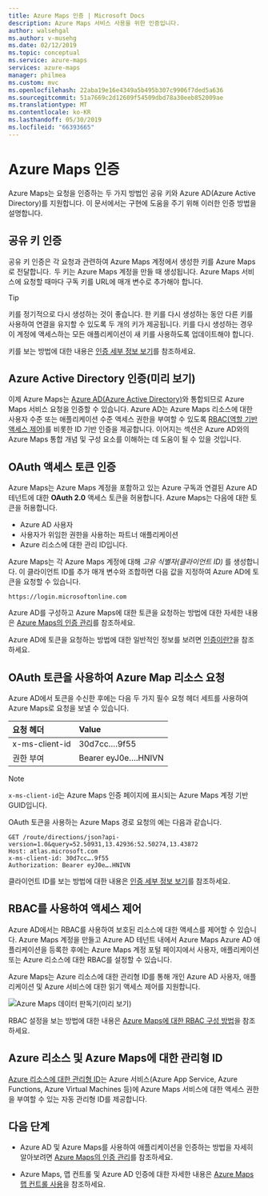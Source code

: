 ```yaml
---
title: Azure Maps 인증 | Microsoft Docs
description: Azure Maps 서비스 사용을 위한 인증입니다.
author: walsehgal
ms.author: v-musehg
ms.date: 02/12/2019
ms.topic: conceptual
ms.service: azure-maps
services: azure-maps
manager: philmea
ms.custom: mvc
ms.openlocfilehash: 22aba19e16e4349a5b495b307c9906f7ded5a636
ms.sourcegitcommit: 51a7669c2d12609f54509dbd78a30eeb852009ae
ms.translationtype: MT
ms.contentlocale: ko-KR
ms.lasthandoff: 05/30/2019
ms.locfileid: "66393665"
---
```

# <a name="authentication-with-azure-maps"></a>Azure Maps 인증

Azure Maps는 요청을 인증하는 두 가지 방법인 공유 키와 Azure AD(Azure Active Directory)를 지원합니다. 이 문서에서는 구현에 도움을 주기 위해 이러한 인증 방법을 설명합니다.

## <a name="shared-key-authentication"></a>공유 키 인증

공유 키 인증은 각 요청과 관련하여 Azure Maps 계정에서 생성한 키를 Azure Maps로 전달합니다.  두 키는 Azure Maps 계정을 만들 때 생성됩니다. Azure Maps 서비스에 요청할 때마다 구독 키를 URL에 매개 변수로 추가해야 합니다.

> [!Tip]
> 키를 정기적으로 다시 생성하는 것이 좋습니다. 한 키를 다시 생성하는 동안 다른 키를 사용하여 연결을 유지할 수 있도록 두 개의 키가 제공됩니다. 키를 다시 생성하는 경우 이 계정에 액세스하는 모든 애플리케이션이 새 키를 사용하도록 업데이트해야 합니다.

키를 보는 방법에 대한 내용은 [인증 세부 정보 보기](https://aka.ms/amauthdetails)를 참조하세요.

## <a name="authentication-with-azure-active-directory-preview"></a>Azure Active Directory 인증(미리 보기)

이제 Azure Maps는 [Azure AD(Azure Active Directory)](https://docs.microsoft.com/azure/active-directory/fundamentals/active-directory-whatis)와 통합되므로 Azure Maps 서비스 요청을 인증할 수 있습니다. Azure AD는 Azure Maps 리소스에 대한 사용자 수준 또는 애플리케이션 수준 액세스 권한을 부여할 수 있도록 [RBAC(역할 기반 액세스 제어)](https://docs.microsoft.com/azure/role-based-access-control/overview)를 비롯한 ID 기반 인증을 제공합니다. 이어지는 섹션은 Azure AD와의 Azure Maps 통합 개념 및 구성 요소를 이해하는 데 도움이 될 수 있을 것입니다.

## <a name="authentication-with-oauth-access-tokens"></a>OAuth 액세스 토큰 인증

Azure Maps는 Azure Maps 계정을 포함하고 있는 Azure 구독과 연결된 Azure AD 테넌트에 대한 **OAuth 2.0** 액세스 토큰을 허용합니다. Azure Maps는 다음에 대한 토큰을 허용합니다.

* Azure AD 사용자 
* 사용자가 위임한 권한을 사용하는 파트너 애플리케이션
* Azure 리소스에 대한 관리 ID입니다.

Azure Maps는 각 Azure Maps 계정에 대해 *고유 식별자(클라이언트 ID)* 를 생성합니다. 이 클라이언트 ID를 추가 매개 변수와 조합하면 다음 값을 지정하여 Azure AD에 토큰을 요청할 수 있습니다.

```
https://login.microsoftonline.com
```
Azure AD를 구성하고 Azure Maps에 대한 토큰을 요청하는 방법에 대한 자세한 내용은 [Azure Maps의 인증 관리](https://review.docs.microsoft.com/azure/azure-maps/how-to-manage-authentication)를 참조하세요.

Azure AD에 토큰을 요청하는 방법에 대한 일반적인 정보를 보려면 [인증이란?](https://docs.microsoft.com/azure/active-directory/develop/authentication-scenarios)을 참조하세요.

## <a name="request-azure-map-resources-with-oauth-tokens"></a>OAuth 토큰을 사용하여 Azure Map 리소스 요청

Azure AD에서 토큰을 수신한 후에는 다음 두 가지 필수 요청 헤더 세트를 사용하여 Azure Maps로 요청을 보낼 수 있습니다.

| 요청 헤더    |    Value    |
|:------------------|:------------|
| x-ms-client-id    | 30d7cc….9f55|
| 권한 부여     | Bearer eyJ0e….HNIVN |

> [!Note]
> `x-ms-client-id`는 Azure Maps 인증 페이지에 표시되는 Azure Maps 계정 기반 GUID입니다.

OAuth 토큰을 사용하는 Azure Maps 경로 요청의 예는 다음과 같습니다.

```
GET /route/directions/json?api-version=1.0&query=52.50931,13.42936:52.50274,13.43872 
Host: atlas.microsoft.com 
x-ms-client-id: 30d7cc….9f55 
Authorization: Bearer eyJ0e….HNIVN 
```

클라이언트 ID를 보는 방법에 대한 내용은 [인증 세부 정보 보기](https://aka.ms/amauthdetails)를 참조하세요.

## <a name="control-access-with-rbac"></a>RBAC를 사용하여 액세스 제어

Azure AD에서는 RBAC를 사용하여 보호된 리소스에 대한 액세스를 제어할 수 있습니다. Azure Maps 계정을 만들고 Azure AD 테넌트 내에서 Azure Maps Azure AD 애플리케이션을 등록한 후에는 Azure Maps 계정 포털 페이지에서 사용자, 애플리케이션 또는 Azure 리소스에 대한 RBAC를 설정할 수 있습니다.

Azure Maps는 Azure 리소스에 대한 관리형 ID를 통해 개인 Azure AD 사용자, 애플리케이션 및 Azure 서비스에 대한 읽기 액세스 제어를 지원합니다.

![Azure Maps 데이터 판독기(미리 보기)](./media/azure-maps-authentication/concept.png)

RBAC 설정을 보는 방법에 대한 내용은 [Azure Maps에 대한 RBAC 구성 방법](https://aka.ms/amrbac)을 참조하세요.

## <a name="managed-identities-for-azure-resources-and-azure-maps"></a>Azure 리소스 및 Azure Maps에 대한 관리형 ID

[Azure 리소스에 대한 관리형 ID](https://docs.microsoft.com/azure/active-directory/managed-identities-azure-resources/overview)는 Azure 서비스(Azure App Service, Azure Functions, Azure Virtual Machines 등)에 Azure Maps 서비스에 대한 액세스 권한을 부여할 수 있는 자동 관리형 ID를 제공합니다.  

## <a name="next-steps"></a>다음 단계

* Azure AD 및 Azure Maps를 사용하여 애플리케이션을 인증하는 방법을 자세히 알아보려면 [Azure Maps의 인증 관리](https://review.docs.microsoft.com/azure/azure-maps/how-to-manage-authentication)를 참조하세요.

* Azure Maps, 맵 컨트롤 및 Azure AD 인증에 대한 자세한 내용은 [Azure Maps 맵 컨트롤 사용](https://aka.ms/amaadmc)을 참조하세요.